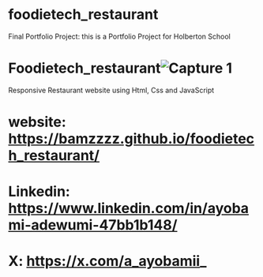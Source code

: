 # foodietech_restaurant
Final Portfolio Project: this is a Portfolio Project for Holberton School
# Foodietech_restaurant![Capture 1](https://github.com/Bamzzzz/foodietech_restaurant/assets/138697671/757cf3c2-7b89-4003-8cf0-8128cd9925e9)
Responsive Restaurant website using Html, Css and JavaScript
# website: https://bamzzzz.github.io/foodietech_restaurant/  
# Linkedin: https://www.linkedin.com/in/ayobami-adewumi-47bb1b148/ 
# X: https://x.com/a_ayobamii_
